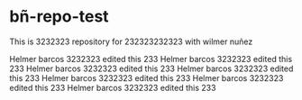 # bñ-repo-test

This is 3232323 repository for 232323232323 with wilmer nuñez

Helmer barcos 3232323 edited this 233
Helmer barcos 3232323 edited this 233
Helmer barcos 3232323 edited this 233
Helmer barcos 3232323 edited this 233
Helmer barcos 3232323 edited this 233
Helmer barcos 3232323 edited this 233
Helmer barcos 3232323 edited this 233
